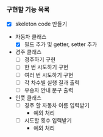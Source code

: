 ### 구현할 기능 목록

- [x] skeleton code 만들기
- 자동차 클래스 
  - [x] 필드 추가 및 getter, setter 추가
- 경주 클래스
  - [ ] 경주하기 구현
  - [ ] 한 번 시도하기 구현 
  - [ ] 여러 번 시도하기 구현
  - [ ] 각 차수별 실행 결과 출력
  - [ ] 우승자 안내 문구 출력
- 인풋 클래스
  - [ ] 경주 할 자동차 이름 입력받기
    - 예외 처리
  - [ ] 시도할 횟수 입력받기
    - 예외 처리